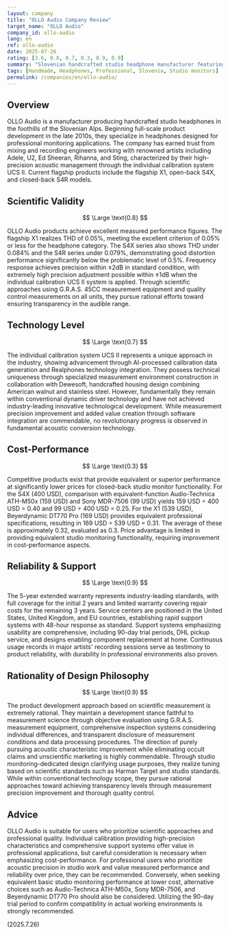 ```yaml
---
layout: company
title: "OLLO Audio Company Review"
target_name: "OLLO Audio"
company_id: ollo-audio
lang: en
ref: ollo-audio
date: 2025-07-26
rating: [3.6, 0.8, 0.7, 0.3, 0.9, 0.9]
summary: "Slovenian handcrafted studio headphone manufacturer featuring individual calibration and scientifically-based high-precision monitoring, though facing challenges in cost-performance aspects."
tags: [Handmade, Headphones, Professional, Slovenia, Studio monitors]
permalink: /companies/en/ollo-audio/
---
```

## Overview

OLLO Audio is a manufacturer producing handcrafted studio headphones in the foothills of the Slovenian Alps. Beginning full-scale product development in the late 2010s, they specialize in headphones designed for professional monitoring applications. The company has earned trust from mixing and recording engineers working with renowned artists including Adele, U2, Ed Sheeran, Rihanna, and Sting, characterized by their high-precision acoustic management through the individual calibration system UCS II. Current flagship products include the flagship X1, open-back S4X, and closed-back S4R models.

## Scientific Validity

$$ \Large \text{0.8} $$

OLLO Audio products achieve excellent measured performance figures. The flagship X1 realizes THD of 0.05%, meeting the excellent criterion of 0.05% or less for the headphone category. The S4X series also shows THD under 0.084% and the S4R series under 0.079%, demonstrating good distortion performance significantly below the problematic level of 0.5%. Frequency response achieves precision within ±2dB in standard condition, with extremely high precision adjustment possible within ±1dB when the individual calibration UCS II system is applied. Through scientific approaches using G.R.A.S. 45CC measurement equipment and quality control measurements on all units, they pursue rational efforts toward ensuring transparency in the audible range.

## Technology Level

$$ \Large \text{0.7} $$

The individual calibration system UCS II represents a unique approach in the industry, showing advancement through AI-processed calibration data generation and Realphones technology integration. They possess technical uniqueness through specialized measurement environment construction in collaboration with Dewesoft, handcrafted housing design combining American walnut and stainless steel. However, fundamentally they remain within conventional dynamic driver technology and have not achieved industry-leading innovative technological development. While measurement precision improvement and added value creation through software integration are commendable, no revolutionary progress is observed in fundamental acoustic conversion technology.

## Cost-Performance

$$ \Large \text{0.3} $$

Competitive products exist that provide equivalent or superior performance at significantly lower prices for closed-back studio monitor functionality. For the S4X (400 USD), comparison with equivalent-function Audio-Technica ATH-M50x (159 USD) and Sony MDR-7506 (99 USD) yields 159 USD ÷ 400 USD = 0.40 and 99 USD ÷ 400 USD = 0.25. For the X1 (539 USD), Beyerdynamic DT770 Pro (169 USD) provides equivalent professional specifications, resulting in 169 USD ÷ 539 USD = 0.31. The average of these is approximately 0.32, evaluated as 0.3. Price advantage is limited in providing equivalent studio monitoring functionality, requiring improvement in cost-performance aspects.

## Reliability & Support

$$ \Large \text{0.9} $$

The 5-year extended warranty represents industry-leading standards, with full coverage for the initial 2 years and limited warranty covering repair costs for the remaining 3 years. Service centers are positioned in the United States, United Kingdom, and EU countries, establishing rapid support systems with 48-hour response as standard. Support systems emphasizing usability are comprehensive, including 90-day trial periods, DHL pickup service, and designs enabling component replacement at home. Continuous usage records in major artists' recording sessions serve as testimony to product reliability, with durability in professional environments also proven.

## Rationality of Design Philosophy

$$ \Large \text{0.9} $$

The product development approach based on scientific measurement is extremely rational. They maintain a development stance faithful to measurement science through objective evaluation using G.R.A.S. measurement equipment, comprehensive inspection systems considering individual differences, and transparent disclosure of measurement conditions and data processing procedures. The direction of purely pursuing acoustic characteristic improvement while eliminating occult claims and unscientific marketing is highly commendable. Through studio monitoring-dedicated design clarifying usage purposes, they realize tuning based on scientific standards such as Harman Target and studio standards. While within conventional technology scope, they pursue rational approaches toward achieving transparency levels through measurement precision improvement and thorough quality control.

## Advice

OLLO Audio is suitable for users who prioritize scientific approaches and professional quality. Individual calibration providing high-precision characteristics and comprehensive support systems offer value in professional applications, but careful consideration is necessary when emphasizing cost-performance. For professional users who prioritize acoustic precision in studio work and value measured performance and reliability over price, they can be recommended. Conversely, when seeking equivalent basic studio monitoring performance at lower cost, alternative choices such as Audio-Technica ATH-M50x, Sony MDR-7506, and Beyerdynamic DT770 Pro should also be considered. Utilizing the 90-day trial period to confirm compatibility in actual working environments is strongly recommended.

(2025.7.26)
